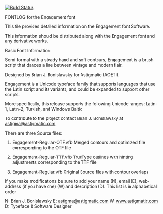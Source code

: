 [![Build Status](https://travis-ci.org/fontdirectory/engagement.svg?branch=master)](https://travis-ci.org/fontdirectory/engagement)

FONTLOG for the Engagement font

This file provides detailed information on the Engagement font
Software.

This information should be distributed along with the Engagement font
and any derivative works.

Basic Font Information

Semi-formal with a steady hand and soft contours, Engagement is a brush
script that dances a line between vintage and modern flair.

Designed by Brian J. Bonislawsky for Astigmatic (AOETI).

Engagement is a Unicode typeface family that supports languages that
use the Latin script and its variants, and could be expanded to
support other scripts.

More specifically, this release supports the following
Unicode ranges: Latin-1, Latin-2, Turkish, and Windows Baltic

To contribute to the project contact Brian J. Bonislawsky
at astigma@astigmatic.com

There are three Source files:

1. Engagement-Regular-OTF.vfb Merged contours and optimized file 
   corresponding to the OTF file

2. Engagement-Regular-TTF.vfb TrueType outlines with hinting 
   adjustments corresponding to the TTF file

3. Engagement-Regular.vfb Original Source files with contour
   overlaps

If you make modifications be sure to add your name (N),
email (E), web-address (if you have one) (W) and description (D). 
This list is in alphabetical order.

N: Brian J. Bonislawsky
E: astigma@astigmatic.com
W: www.astigmatic.com
D: Typeface & Software Designer
